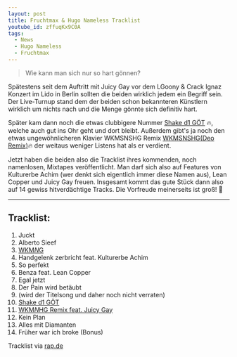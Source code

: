 ```yaml
---
layout: post
title: Fruchtmax & Hugo Nameless Tracklist
youtube_id: zffuqKx9C0A
tags:
  - News
  - Hugo Nameless
  - Fruchtmax
---
```

> Wie kann man sich nur so hart gönnen?

<!--more-->
Spätestens seit dem Auftritt mit Juicy Gay vor dem LGoony & Crack Ignaz Konzert im Lido in Berlin sollten die beiden wirklich jedem ein Begriff sein. Der Live-Turnup stand dem der beiden schon bekannteren Künstlern wirklich um nichts nach und die Menge gönnte sich definitiv hart.

Später kam dann noch die etwas clubbigere Nummer [Shake d1 GÖT](https://www.youtube.com/watch?v=3SwvEMo0_-k) :fire:, welche auch gut ins Ohr geht und dort bleibt. Außerdem gibt's ja noch den etwas ungewöhnlicheren Klavier WKMSNSHG Remix [WKMSNSHG(Deo Remix)](https://soundcloud.com/duzoe/frucht-max-x-hugo-nameless-wkmsnshg-deo-remix):fire: der weitaus weniger Listens hat als er verdient.

Jetzt haben die beiden also die Tracklist ihres kommenden, noch namenlosen, Mixtapes veröffentlicht. Man darf sich also auf Features von Kulturerbe Achim (wer denkt sich eigentlich immer diese Namen aus), Lean Copper und Juicy Gay freuen. Insgesamt kommt das gute Stück dann also auf 14 gewiss hitverdächtige Tracks. Die Vorfreude meinerseits ist groß! :100:

***

## Tracklist:

1. Juckt
2. Alberto Sieef
3. [WKM$N$G](https://www.youtube.com/watch?v=32VwbqU_fjI)
4. Handgelenk zerbricht feat. Kulturerbe Achim
5. So perfekt
6. Benza feat. Lean Copper
7. Egal jetzt
8. Der Pain wird betäubt
9. (wird der Titelsong und daher noch nicht verraten)
10. [Shake d1 GÖT](https://www.youtube.com/watch?v=3SwvEMo0_-k)
11. [WKM$N$HG Remix feat. Juicy Gay](https://www.youtube.com/watch?v=zffuqKx9C0A)
12. Kein Plan
13. Alles mit Diamanten
14. Früher war ich broke (Bonus)

Tracklist via [rap.de](http://rap.de/news/79465-fruchtmax-hugo-nameless-veroeffentlichen-tracklist-vom-kommendem-mixtape/)